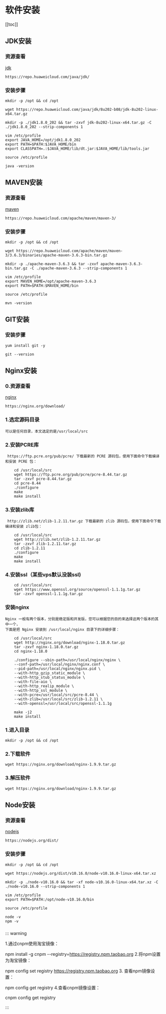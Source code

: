 # 软件安装
[[toc]]

## JDK安装
### 资源查看
[jdk](https://repo.huaweicloud.com/java/jdk/) <Badge text="jdk"/>
```shell script
https://repo.huaweicloud.com/java/jdk/
```
### 安装步骤
```shell script
mkdir -p /opt && cd /opt

wget https://repo.huaweicloud.com/java/jdk/8u202-b08/jdk-8u202-linux-x64.tar.gz

mkdir -p ./jdk1.8.0_202 && tar -zxvf jdk-8u202-linux-x64.tar.gz -C ./jdk1.8.0_202 --strip-components 1

vim /etc/profile
export JAVA_HOME=/opt/jdk1.8.0_202
export PATH=$PATH:$JAVA_HOME/bin
export CLASSPATH=.:$JAVA_HOME/lib/dt.jar:$JAVA_HOME/lib/tools.jar

source /etc/profile

java -version
```


## MAVEN安装
### 资源查看
[maven](https://repo.huaweicloud.com/apache/maven/maven-3/) <Badge text="maven"/>
```shell script
https://repo.huaweicloud.com/apache/maven/maven-3/
```
### 安装步骤
```shell script
mkdir -p /opt && cd /opt

wget https://repo.huaweicloud.com/apache/maven/maven-3/3.6.3/binaries/apache-maven-3.6.3-bin.tar.gz

mkdir -p ./apache-maven-3.6.3 && tar -zxvf apache-maven-3.6.3-bin.tar.gz -C ./apache-maven-3.6.3 --strip-components 1

vim /etc/profile
export MAVEN_HOME=/opt/apache-maven-3.6.3
export PATH=$PATH:$MAVEN_HOME/bin

source /etc/profile

mvn -version
```

## GIT安装
### 安装步骤
```shell script
yum install git -y

git --version
```


## Nginx安装

### 0.资源查看
[nginx](https://nginx.org/download/) <Badge text="nginx"/>
```shell script
https://nginx.org/download/
```

### 1.选定源码目录
    可以是任何目录，本文选定的是/usr/local/src

### 2.安装PCRE库
     https://ftp.pcre.org/pub/pcre/ 下载最新的 PCRE 源码包，使用下面命令下载编译和安装 PCRE 包：
```shell script
    cd /usr/local/src
    wget https://ftp.pcre.org/pub/pcre/pcre-8.44.tar.gz 
    tar -zxvf pcre-8.44.tar.gz
    cd pcre-8.44
    ./configure
    make
    make install
```
### 3.安装zlib库
     http://zlib.net/zlib-1.2.11.tar.gz 下载最新的 zlib 源码包，使用下面命令下载编译和安装 zlib包：

```shell script
    cd /usr/local/src
    wget http://zlib.net/zlib-1.2.11.tar.gz
    tar -zxvf zlib-1.2.11.tar.gz
    cd zlib-1.2.11
    ./configure
    make
    make install
```
### 4.安装ssl（某些vps默认没装ssl)
```shell script
    cd /usr/local/src
    wget https://www.openssl.org/source/openssl-1.1.1g.tar.gz
    tar -zxvf openssl-1.1.1g.tar.gz
```

### 安装nginx
    Nginx 一般有两个版本，分别是稳定版和开发版，您可以根据您的目的来选择这两个版本的其中一个，
    下面是把 Nginx 安装到 /usr/local/nginx 目录下的详细步骤：
    
```shell script
    cd /usr/local/src
    wget http://nginx.org/download/nginx-1.18.0.tar.gz
    tar -zxvf nginx-1.18.0.tar.gz
    cd nginx-1.18.0
     
    ./configure --sbin-path=/usr/local/nginx/nginx \
    --conf-path=/usr/local/nginx/nginx.conf \
    --pid-path=/usr/local/nginx/nginx.pid \
    --with-http_gzip_static_module \
    --with-http_stub_status_module \
    --with-file-aio \
    --with-http_realip_module \
    --with-http_ssl_module \
    --with-pcre=/usr/local/src/pcre-8.44 \
    --with-zlib=/usr/local/src/zlib-1.2.11 \
    --with-openssl=/usr/local/src/openssl-1.1.1g
     
    make -j2
    make install
```



### 1.进入目录
```shell script
mkdir -p /opt && cd /opt
```

### 2.下载软件
```shell script
wget https://nginx.org/download/nginx-1.9.9.tar.gz
```

### 3.解压软件
```shell script
wget https://nginx.org/download/nginx-1.9.9.tar.gz
```



## Node安装

### 资源查看
[nodejs](https://nodejs.org/dist/) <Badge text="nodejs"/>
```shell script
https://nodejs.org/dist/
```

### 安装步骤
```shell script
mkdir -p /opt && cd /opt

wget https://nodejs.org/dist/v10.16.0/node-v10.16.0-linux-x64.tar.xz

mkdir -p ./node-v10.16.0 && tar -xf node-v10.16.0-linux-x64.tar.xz -C ./node-v10.16.0 --strip-components 1

vim /etc/profile
export PATH=$PATH:/opt/node-v10.16.0/bin

source /etc/profile

node -v
npm -v
```


###

::: warning

 1.通过cnpm使用淘宝镜像：
 
 npm install -g cnpm --registry=https://registry.npm.taobao.org
 2.将npm设置为淘宝镜像：
 
 npm config set registry https://registry.npm.taobao.org
 3. 查看npm镜像设置：
 
 npm config get registry 
 4.查看cnpm镜像设置：
 
 cnpm config get registry 
   
:::
